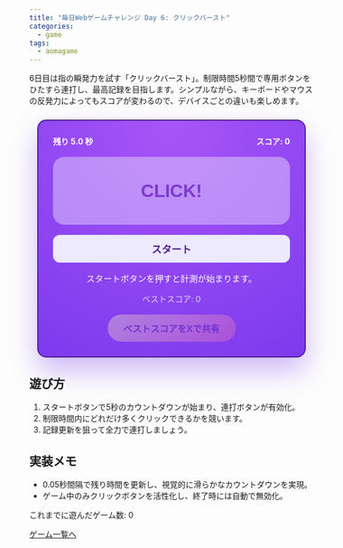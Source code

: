 ```yaml
---
title: "毎日Webゲームチャレンジ Day 6: クリックバースト"
categories:
  - game
tags:
  - aomagame
---
```


6日目は指の瞬発力を試す「クリックバースト」。制限時間5秒間で専用ボタンをひたすら連打し、最高記録を目指します。シンプルながら、キーボードやマウスの反発力によってもスコアが変わるので、デバイスごとの違いも楽しめます。

<style>
#click-burst-game {
  max-width: 420px;
  margin: 24px auto;
  padding: 26px;
  border-radius: 16px;
  border: 2px solid #4c1d95;
  background: radial-gradient(circle at top, #a855f7, #7c3aed);
  color: #fff;
  text-align: center;
  box-shadow: 0 24px 48px rgba(124, 58, 237, 0.35);
}
#click-burst-game .hud {
  display: flex;
  justify-content: space-between;
  font-weight: bold;
  margin-bottom: 18px;
}
#click-burst-game .tap-button {
  width: 100%;
  height: 120px;
  margin-bottom: 18px;
  border: none;
  border-radius: 20px;
  font-size: 2rem;
  font-weight: 800;
  color: #4c1d95;
  background: #f5f3ff;
  cursor: pointer;
  transition: transform 0.12s ease, box-shadow 0.12s ease;
}
#click-burst-game .tap-button:active {
  transform: scale(0.97);
  box-shadow: inset 0 0 18px rgba(76, 29, 149, 0.25);
}
#click-burst-game .tap-button:disabled {
  opacity: 0.4;
  cursor: not-allowed;
  transform: none;
}
#click-burst-game .start {
  width: 100%;
  padding: 12px 18px;
  border-radius: 12px;
  border: none;
  font-size: 1.1rem;
  font-weight: 700;
  color: #4c1d95;
  background: #ede9fe;
  cursor: pointer;
  transition: transform 0.15s ease, box-shadow 0.15s ease;
}
#click-burst-game .start:hover {
  transform: translateY(-1px);
  box-shadow: 0 12px 18px rgba(237, 233, 254, 0.25);
}
#click-burst-game .start:disabled {
  opacity: 0.45;
  cursor: not-allowed;
  transform: none;
}
#click-burst-game .log {
  margin-top: 16px;
  font-size: 0.95rem;
}
#click-burst-game .best {
  margin-top: 4px;
  font-size: 0.9rem;
  color: #ddd6fe;
}
#click-burst-game .actions {
  margin-top: 18px;
  display: flex;
  justify-content: center;
}
#click-burst-game .share-button {
  border: none;
  border-radius: 9999px;
  padding: 12px 28px;
  font-size: 1rem;
  font-weight: 700;
  color: #4c1d95;
  background: linear-gradient(135deg, #fef9c3, #f472b6);
  cursor: pointer;
  box-shadow: 0 16px 34px rgba(244, 114, 182, 0.35);
  transition: transform 0.15s ease, box-shadow 0.15s ease, opacity 0.15s ease;
}
#click-burst-game .share-button:hover:not(:disabled) {
  transform: translateY(-1px);
  box-shadow: 0 20px 40px rgba(244, 114, 182, 0.45);
}
#click-burst-game .share-button:disabled {
  opacity: 0.35;
  cursor: not-allowed;
  box-shadow: none;
}
</style>

<div id="click-burst-game">
  <div class="hud">
    <span class="timer">残り 5.0 秒</span>
    <span class="score">スコア: 0</span>
  </div>
  <button type="button" class="tap-button" disabled>CLICK!</button>
  <button type="button" class="start">スタート</button>
  <p class="log">スタートボタンを押すと計測が始まります。</p>
  <p class="best">ベストスコア: 0</p>
  <div class="actions">
    <button type="button" class="share-button" disabled>ベストスコアをXで共有</button>
  </div>
</div>

<script>
(() => {
  const root = document.getElementById('click-burst-game');
  if (!root) {
    return;
  }

  const timerEl = root.querySelector('.timer');
  const scoreEl = root.querySelector('.score');
  const tapButton = root.querySelector('.tap-button');
  const startButton = root.querySelector('.start');
  const logEl = root.querySelector('.log');
  const bestEl = root.querySelector('.best');
  const shareButton = root.querySelector('.share-button');
  const getPlayCountEl = () => document.querySelector('[data-aomagame-play-count]');

  const storageKey = 'aomagame:best:click-burst';
  const playedKey = 'aomagame:played:click-burst';

  let score = 0;
  let timeLeft = 5;
  let timerId = null;
  let running = false;
  let best = 0;
  let storageAvailable = false;

  const updatePlayCount = () => {
    const counterEl = getPlayCountEl();
    if (!counterEl) {
      return;
    }
    try {
      let total = 0;
      for (let i = 0; i < localStorage.length; i += 1) {
        const key = localStorage.key(i);
        if (typeof key !== 'string' || !key.startsWith('aomagame:played:')) {
          continue;
        }
        const value = Number.parseInt(localStorage.getItem(key) ?? '0', 10);
        if (!Number.isNaN(value) && value > 0) {
          total += 1;
        }
      }
      counterEl.textContent = total;
    } catch (error) {
      counterEl.textContent = '0';
    }
  };

  const markPlayed = () => {
    if (!storageAvailable) {
      return;
    }
    try {
      const current = Number.parseInt(localStorage.getItem(playedKey) ?? '0', 10);
      const next = Number.isNaN(current) ? 1 : current + 1;
      localStorage.setItem(playedKey, String(next));
    } catch (error) {
      return;
    }
    updatePlayCount();
  };


  const updateTimer = () => {
    timerEl.textContent = `残り ${timeLeft.toFixed(1)} 秒`;
  };

  const updateScore = () => {
    scoreEl.textContent = `スコア: ${score}`;
  };

  const updateBestDisplay = () => {
    bestEl.textContent = `ベストスコア: ${best}`;
    if (shareButton) {
      shareButton.disabled = best <= 0;
    }
  };

  const detectStorage = () => {
    try {
      const testKey = `${storageKey}-test`;
      localStorage.setItem(testKey, '1');
      localStorage.removeItem(testKey);
      storageAvailable = true;
    } catch (error) {
      storageAvailable = false;
    }
  };

  const loadBest = () => {
    if (!storageAvailable) {
      updateBestDisplay();
      return;
    }
    const stored = localStorage.getItem(storageKey);
    if (!stored) {
      updateBestDisplay();
      return;
    }
    const value = Number.parseInt(stored, 10);
    if (!Number.isNaN(value) && value > 0) {
      best = value;
    }
    updateBestDisplay();
  };

  const saveBest = () => {
    if (!storageAvailable || best <= 0) {
      return;
    }
    localStorage.setItem(storageKey, String(best));
  };

  const openShareWindow = () => {
    if (best <= 0) {
      return;
    }
    const text = `クリックバーストでベストスコア ${best} 回を記録！ #aomagame`;
    const shareUrl = new URL('https://twitter.com/intent/tweet');
    shareUrl.searchParams.set('text', text);
    shareUrl.searchParams.set('url', window.location.href);
    window.open(shareUrl.toString(), '_blank', 'noopener');
  };

  const stopGame = () => {
    running = false;
    tapButton.disabled = true;
    startButton.disabled = false;
    startButton.textContent = 'もう一度';
    if (timerId) {
      clearInterval(timerId);
      timerId = null;
    }
    const previousBest = best;
    if (score > best) {
      best = score;
      saveBest();
    }
    updateBestDisplay();
    if (score > previousBest) {
      logEl.textContent = `終了！合計 ${score} 回クリックしました。ベスト更新！`;
    } else {
      logEl.textContent = `終了！合計 ${score} 回クリックしました。`;
    }
  };

  const startGame = () => {
    markPlayed();
    score = 0;
    timeLeft = 5;
    updateScore();
    updateTimer();
    logEl.textContent = '全力で連打！キーボードのスペースキーでもOK。';
    running = true;
    tapButton.disabled = false;
    startButton.disabled = true;
    startButton.textContent = '計測中';
    tapButton.focus();

    const startTime = performance.now();
    timerId = setInterval(() => {
      const elapsed = (performance.now() - startTime) / 1000;
      timeLeft = Math.max(0, 5 - elapsed);
      updateTimer();
      if (timeLeft <= 0) {
        stopGame();
      }
    }, 50);
  };

  tapButton.addEventListener('click', () => {
    if (!running) {
      return;
    }
    score += 1;
    updateScore();
  });

  window.addEventListener('keydown', (event) => {
    if (!running) {
      return;
    }
    if (event.code === 'Space') {
      event.preventDefault();
      tapButton.dispatchEvent(new Event('click'));
    }
  });

  startButton.addEventListener('click', () => {
    if (!running) {
      startGame();
    }
  });

  if (shareButton) {
    shareButton.addEventListener('click', (event) => {
      event.preventDefault();
      if (best <= 0) {
        return;
      }
      openShareWindow();
    });
  }

  detectStorage();
  loadBest();
  if (document.readyState === 'loading') {
    document.addEventListener('DOMContentLoaded', updatePlayCount, { once: true });
  } else {
    updatePlayCount();
  }

  updateTimer();
  updateScore();
})();
</script>

## 遊び方
1. スタートボタンで5秒のカウントダウンが始まり、連打ボタンが有効化。
2. 制限時間内にどれだけ多くクリックできるかを競います。
3. 記録更新を狙って全力で連打しましょう。

## 実装メモ
- 0.05秒間隔で残り時間を更新し、視覚的に滑らかなカウントダウンを実現。
- ゲーム中のみクリックボタンを活性化し、終了時には自動で無効化。


<p class="game-progress">これまでに遊んだゲーム数: <span data-aomagame-play-count>0</span></p>
<p class="game-link"><a href="{{ "/tags/#aomagame" | relative_url }}">ゲーム一覧へ</a></p>
